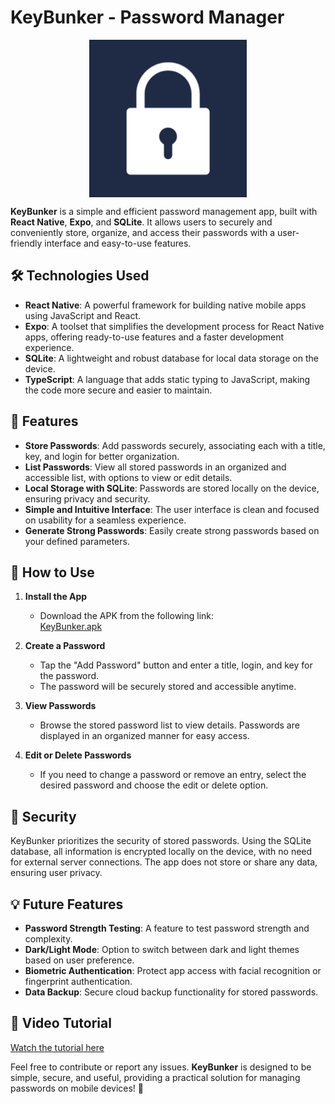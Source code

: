# KeyBunker - Password Manager

<div style="display: flex; justify-content: center; align-items: center;">
  <img src="assets/images/icon.png" alt="Icon" style="width: 50%; height: 50%;">
</div>

**KeyBunker** is a simple and efficient password management app, built with **React Native**, **Expo**, and **SQLite**. It allows users to securely and conveniently store, organize, and access their passwords with a user-friendly interface and easy-to-use features.

## 🛠 Technologies Used

- **React Native**: A powerful framework for building native mobile apps using JavaScript and React.
- **Expo**: A toolset that simplifies the development process for React Native apps, offering ready-to-use features and a faster development experience.
- **SQLite**: A lightweight and robust database for local data storage on the device.
- **TypeScript**: A language that adds static typing to JavaScript, making the code more secure and easier to maintain.

## 🚀 Features

- **Store Passwords**: Add passwords securely, associating each with a title, key, and login for better organization.
- **List Passwords**: View all stored passwords in an organized and accessible list, with options to view or edit details.
- **Local Storage with SQLite**: Passwords are stored locally on the device, ensuring privacy and security.
- **Simple and Intuitive Interface**: The user interface is clean and focused on usability for a seamless experience.
- **Generate Strong Passwords**: Easily create strong passwords based on your defined parameters.

## 📱 How to Use

1. **Install the App**  
   - Download the APK from the following link:  
     [KeyBunker.apk](https://github.com/kenzoliver/KeyBunker/blob/main/APK/KeyBunker.apk)

2. **Create a Password**  
   - Tap the "Add Password" button and enter a title, login, and key for the password.  
   - The password will be securely stored and accessible anytime.

3. **View Passwords**  
   - Browse the stored password list to view details. Passwords are displayed in an organized manner for easy access.

4. **Edit or Delete Passwords**  
   - If you need to change a password or remove an entry, select the desired password and choose the edit or delete option.

## 🔐 Security

KeyBunker prioritizes the security of stored passwords. Using the SQLite database, all information is encrypted locally on the device, with no need for external server connections. The app does not store or share any data, ensuring user privacy.

## 💡 Future Features

- **Password Strength Testing**: A feature to test password strength and complexity.
- **Dark/Light Mode**: Option to switch between dark and light themes based on user preference.
- **Biometric Authentication**: Protect app access with facial recognition or fingerprint authentication.
- **Data Backup**: Secure cloud backup functionality for stored passwords.

## 📱 Video Tutorial

[Watch the tutorial here](https://github.com/user-attachments/assets/60434bfb-a5cf-41fc-a311-126ad43ddf16)

Feel free to contribute or report any issues. **KeyBunker** is designed to be simple, secure, and useful, providing a practical solution for managing passwords on mobile devices! 🚀
